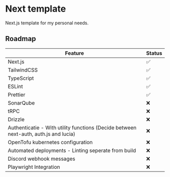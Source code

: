 # Next template

Next.js template for my personal needs.

## Roadmap

| Feature                                                                              | Status |
|--------------------------------------------------------------------------------------|--------|
| Next.js                                                                              | ✅      |
| TailwindCSS                                                                          | ✅      |
| TypeScript                                                                           | ✅      |
| ESLint                                                                               | ✅      |
| Prettier                                                                             | ✅      |
| SonarQube                                                                            | ❌️     |
| tRPC                                                                                 | ❌️     |
| Drizzle                                                                              | ❌️     |
| Authenticatie - With utility functions (Decide between next-auth, auth.js and lucia) | ❌️     |
| OpenTofu kubernetes configuration                                                    | ❌️     |
| Automated deployments - Linting seperate from build                                  | ❌️     |
| Discord webhook messages                                                             | ❌️     |
| Playwright Integration                                                               | ❌️     |
